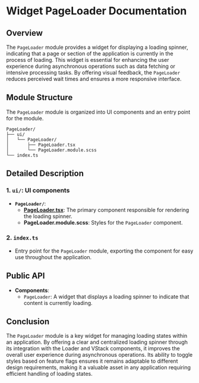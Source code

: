 # Widget PageLoader Documentation

## Overview

The `PageLoader` module provides a widget for displaying a loading spinner, indicating that a page or section of the application is currently in the process of loading. This widget is essential for enhancing the user experience during asynchronous operations such as data fetching or intensive processing tasks. By offering visual feedback, the `PageLoader` reduces perceived wait times and ensures a more responsive interface.

## Module Structure

The `PageLoader`  module is organized into UI components and an entry point for the module.
```text
PageLoader/
├── ui/
│   └── PageLoader/
│       ├── PageLoader.tsx
│       └── PageLoader.module.scss
└── index.ts
```

## Detailed Description

### 1. `ui/`: UI components
- **`PageLoader/`**:
    - [**PageLoader.tsx**](./ui/PageLoader/README.md): The primary component responsible for rendering the loading spinner. 
    - **PageLoader.module.scss**: Styles for the `PageLoader` component.

### 2. `index.ts`
- Entry point for the `PageLoader` module, exporting the  component for easy use throughout the application.

## Public API
- **Components**:
    - `PageLoader`: A widget that displays a loading spinner to indicate that content is currently loading.
## Conclusion
The `PageLoader` module is a key widget for managing loading states within an application. By offering a clear and centralized loading spinner through its integration with the Loader and VStack components, it improves the overall user experience during asynchronous operations. Its ability to toggle styles based on feature flags ensures it remains adaptable to different design requirements, making it a valuable asset in any application requiring efficient handling of loading states.
